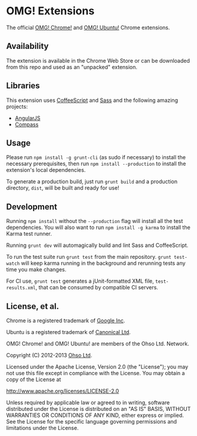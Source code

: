 # OMG! Extensions

The official [OMG! Chrome!](http://www.omgchrome.com) and [OMG! Ubuntu!](http://www.omgubuntu.co.uk) Chrome extensions.

## Availability
The extension is available in the Chrome Web Store or can be downloaded from this repo and used as an "unpacked" extension.

## Libraries
This extension uses [CoffeeScript](http://coffeescript.org/) and [Sass](http://sass-lang.com/) and the following amazing projects:

- [AngularJS](http://angularjs.org)
- [Compass](http://compass-style.org/)

## Usage
Please run `npm install -g grunt-cli` (as sudo if necessary) to install the necessary prerequisites, then run `npm install --production` to install the extension's local dependencies.

To generate a production build, just run `grunt build` and a production directory, `dist`, will be built and ready for use!

## Development
Running `npm install` without the `--production` flag will install all the test dependencies. You will also want to run `npm install -g karma` to install the Karma test runner.

Running `grunt dev` will automagically build and lint Sass and CoffeeScript.

To run the test suite run `grunt test` from the main repository. `grunt test-watch` will keep karma running in the background and rerunning tests any time you make changes.

For CI use, `grunt test` generates a jUnit-formatted XML file, `test-results.xml`, that can be consumed by compatible CI servers.

## License, et al.
Chrome is a registered trademark of [Google Inc](http://google.com/).

Ubuntu is a registered trademark of [Canonical Ltd](http://canonical.com).

OMG! Chrome! and OMG! Ubuntu! are members of the Ohso Ltd. Network.

Copyright (C) 2012-2013 [Ohso Ltd](http://ohso.co/).

Licensed under the Apache License, Version 2.0 (the "License");
you may not use this file except in compliance with the License.
You may obtain a copy of the License at

http://www.apache.org/licenses/LICENSE-2.0

Unless required by applicable law or agreed to in writing, software
distributed under the License is distributed on an "AS IS" BASIS,
WITHOUT WARRANTIES OR CONDITIONS OF ANY KIND, either express or implied.
See the License for the specific language governing permissions and
limitations under the License.